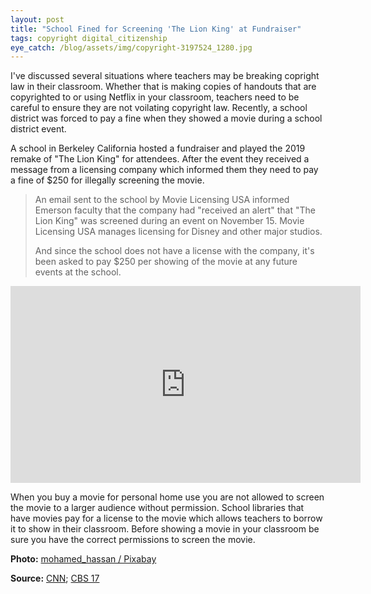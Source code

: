 ```yaml
---
layout: post
title: "School Fined for Screening 'The Lion King' at Fundraiser"
tags: copyright digital_citizenship
eye_catch: /blog/assets/img/copyright-3197524_1280.jpg
---
```


I've discussed several situations where teachers may be breaking copright law in their classroom.  Whether that is making copies of handouts that are copyrighted to or using Netflix in your classroom, teachers need to be careful to ensure they are not voilating copyright law.  Recently, a school district was forced to pay a fine when they showed a movie during a school district event.

<!--more-->

A school in Berkeley California hosted a fundraiser and played the 2019 remake of "The Lion King" for attendees.  After the event they received a message from a licensing company which informed them they need to pay a fine of $250 for illegally screening the movie.

> An email sent to the school by Movie Licensing USA informed Emerson faculty that the company had "received an alert" that "The Lion King" was screened during an event on November 15. Movie Licensing USA manages licensing for Disney and other major studios.
>
> And since the school does not have a license with the company, it's been asked to pay $250 per showing of the movie at any future events at the school.

<iframe width="560" height="315" src="https://www.youtube.com/embed/mFjMJZMalD8" frameborder="0" allow="accelerometer; autoplay; encrypted-media; gyroscope; picture-in-picture" allowfullscreen></iframe>

When you buy a movie for personal home use you are not allowed to screen the movie to a larger audience without permission.  School libraries that have movies pay for a license to the movie which allows teachers to borrow it to show in their classroom.  Before showing a movie in your classroom be sure you have the correct permissions to screen the movie.

**Photo:** [mohamed_hassan / Pixabay](https://pixabay.com/illustrations/copyright-stealing-asset-bag-3197524/)

**Source:** [CNN](https://www.cnn.com/2020/02/04/us/lion-king-elementary-school-250-trnd/index.html); [CBS 17](https://www.youtube.com/watch?v=mFjMJZMalD8)

